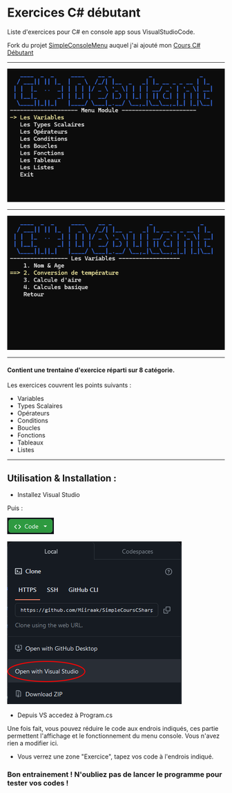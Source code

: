 # Exercices C# débutant 
Liste d'exercices pour C# en console app sous VisualStudioCode. 

Fork du projet [SimpleConsoleMenu](https://github.com/Bobandy/SimpleConsoleMenu) auquel j'ai ajouté mon [Cours C# Débutant](https://github.com/Miiraak/ExercicesCSharpConsoleApp)
______________________________________________
![alt tag](https://github.com/Miiraak/SimpleCoursCSharp/blob/master/Images/menuModule.png)
______________________________________________
![alt tag](https://github.com/Miiraak/SimpleCoursCSharp/blob/master/Images/menuExercice.png)
______________________________________________


#### Contient une trentaine d'exercice réparti sur 8 catégorie.
Les exercices couvrent les points suivants :
- Variables
- Types Scalaires
- Opérateurs
- Conditions
- Boucles
- Fonctions
- Tableaux
- Listes
_______________________________
  
 
## Utilisation & Installation :

- Installez Visual Studio

Puis :

![alt tag](https://github.com/Miiraak/SimpleCoursCSharp/blob/master/Images/codeButton.png)

![alt tag](https://github.com/Miiraak/SimpleCoursCSharp/blob/master/Images/toVisualStudio.png)

- Depuis VS accedez à Program.cs

Une fois fait, vous pouvez réduire le code aux endrois indiqués, ces partie permettent l'affichage et le fonctionnement du menu console.
Vous n'avez rien a modifier ici.

- Vous verrez une zone "Exercice", tapez vos code à l'endrois indiqué.

### Bon entrainement ! N'oubliez pas de lancer le programme pour tester vos codes ! 

